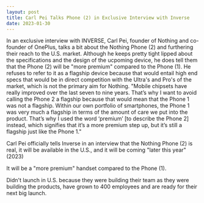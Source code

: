 ```yaml
---
layout: post
title: Carl Pei Talks Phone (2) in Exclusive Interview with Inverse
date: 2023-01-30
---
```


In an exclusive interview with INVERSE, Carl Pei, founder of Nothing and co-founder of OnePlus, talks a bit about the Nothing Phone (2) and furthering their reach to the U.S. market. Although he keeps pretty tight lipped about the specifications and the design of the ucpoming device, he does tell them that the Phone (2) will be "more premium" compared to the Phone (1). He refuses to refer to it as a flagship device because that would entail high end specs that would be in direct competition with the Ultra's and Pro's of the market, which is not the primary aim for Nothing. "Mobile chipsets have really improved over the last seven to nine years. That’s why I want to avoid calling the Phone 2 a flagship because that would mean that the Phone 1 was not a flagship. Within our own portfolio of smartphones, the Phone 1 was very much a flagship in terms of the amount of care we put into the product. That’s why I used the word ‘premium’ [to describe the Phone 2] instead, which signifies that it’s a more premium step up, but it’s still a flagship just like the Phone 1."

Carl Pei officially tells Inverse in an interview that the Nothing Phone (2) is real, it will be available in the U.S., and it will be coming "later this year" (2023)

It will be a "more premium" handset compared to the Phone (1). 

Didn't launch in U.S. because they were building their team as they were building the products, have grown to 400 employees and are ready for their next big launch.